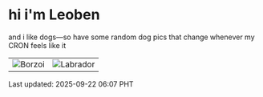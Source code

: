 # hi i'm Leoben

and i like dogs—so have some random dog pics that change whenever my CRON feels like it

|  |  |
|--------|----------|
| ![Borzoi](https://random-dog-vercel.vercel.app/api/random-borzoi?v=1758492453) | ![Labrador](https://random-dog-vercel.vercel.app/api/random-labrador?v=1758492453) |

Last updated: 2025-09-22 06:07 PHT

